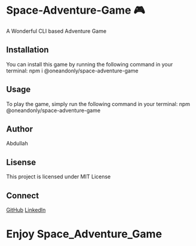# Space-Adventure-Game 🎮
A Wonderful CLI based  Adventure Game    

## Installation 

You can install this game by running the following command in your terminal:
                 npm i @oneandonly/space-adventure-game

## Usage
To play the game, simply run the following command in your terminal:
           npm @oneandonly/space-adventure-game

## Author
 Abdullah

## Lisense
This project is licensed under MIT License

## Connect
[GitHub](https://github.com/One-andOnly)
[LinkedIn](https://www.linkedin.com/in/abdullah-muhammad-jawed-60b27a282?utm_source=share&utm_campaign=share_via&utm_content=profile&utm_medium=android_app)

# Enjoy Space_Adventure_Game